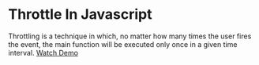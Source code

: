 # Throttle In Javascript
Throttling is a technique in which, no matter how many times the user fires the event, the main function will be executed only once in a given time interval.
[Watch Demo]([https://stackblitz.com/edit/js-edzb97?file=index.js](https://stackblitz.com/edit/web-platform-fc6lan?file=index.html,js%2FthrottleFn.js,js%2Fsearch.js)) 


